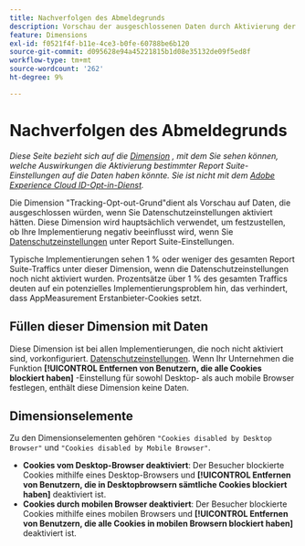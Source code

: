 ```yaml
---
title: Nachverfolgen des Abmeldegrunds
description: Vorschau der ausgeschlossenen Daten durch Aktivierung der Datenschutzeinstellungen
feature: Dimensions
exl-id: f0521f4f-b11e-4ce3-b0fe-60788be6b120
source-git-commit: d095628e94a45221815b1d08e35132de09f5ed8f
workflow-type: tm+mt
source-wordcount: '262'
ht-degree: 9%

---
```


# Nachverfolgen des Abmeldegrunds

*Diese Seite bezieht sich auf die [Dimension](overview.md) , mit dem Sie sehen können, welche Auswirkungen die Aktivierung bestimmter Report Suite-Einstellungen auf die Daten haben könnte. Sie ist nicht mit dem [Adobe Experience Cloud ID-Opt-in-Dienst](https://experienceleague.adobe.com/docs/id-service/using/implementation/opt-in-service/optin-overview.html?lang=de).*

Die Dimension &quot;Tracking-Opt-out-Grund&quot;dient als Vorschau auf Daten, die ausgeschlossen würden, wenn Sie Datenschutzeinstellungen aktiviert hätten. Diese Dimension wird hauptsächlich verwendet, um festzustellen, ob Ihre Implementierung negativ beeinflusst wird, wenn Sie [Datenschutzeinstellungen](https://experienceleague.adobe.com/docs/core-services/interface/administration/ec-cookies/browser-cookie-settings.html) unter Report Suite-Einstellungen.

Typische Implementierungen sehen 1 % oder weniger des gesamten Report Suite-Traffics unter dieser Dimension, wenn die Datenschutzeinstellungen noch nicht aktiviert wurden. Prozentsätze über 1 % des gesamten Traffics deuten auf ein potenzielles Implementierungsproblem hin, das verhindert, dass AppMeasurement Erstanbieter-Cookies setzt.

## Füllen dieser Dimension mit Daten

Diese Dimension ist bei allen Implementierungen, die noch nicht aktiviert sind, vorkonfiguriert. [Datenschutzeinstellungen](https://experienceleague.adobe.com/docs/core-services/interface/administration/ec-cookies/browser-cookie-settings.html). Wenn Ihr Unternehmen die Funktion **[!UICONTROL Entfernen von Benutzern, die alle Cookies blockiert haben]** -Einstellung für sowohl Desktop- als auch mobile Browser festlegen, enthält diese Dimension keine Daten.

## Dimensionselemente

Zu den Dimensionselementen gehören `"Cookies disabled by Desktop Browser"` und `"Cookies disabled by Mobile Browser"`.

* **Cookies vom Desktop-Browser deaktiviert**: Der Besucher blockierte Cookies mithilfe eines Desktop-Browsers und **[!UICONTROL Entfernen von Benutzern, die in Desktopbrowsern sämtliche Cookies blockiert haben]** deaktiviert ist.
* **Cookies durch mobilen Browser deaktiviert**: Der Besucher blockierte Cookies mithilfe eines mobilen Browsers und **[!UICONTROL Entfernen von Benutzern, die alle Cookies in mobilen Browsern blockiert haben]** deaktiviert ist.
